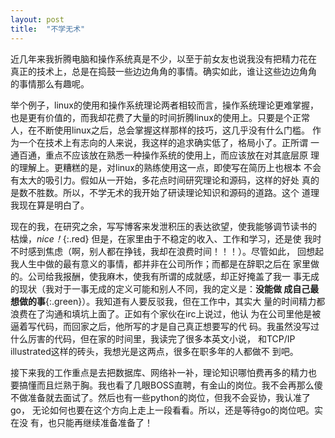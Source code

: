```yaml
---
layout: post
title:  "不学无术"
---
```


近几年来我折腾电脑和操作系统真是不少，以至于前女友也说我没有把精力花在
真正的技术上，总是在捣鼓一些边边角角的事情。确实如此，谁让这些边边角角
的事情那么有趣呢。

举个例子，linux的使用和操作系统理论两者相较而言，操作系统理论更难掌握，
也是更有价值的，而我却花费了大量的时间折腾linux的使用上。只要是个正常
人，在不断使用linux之后，总会掌握这样那样的技巧，这几乎没有什么门槛。
作为一个在技术上有志向的人来说，我这样的追求确实低了，格局小了。正所谓
一通百通，重点不应该放在熟悉一种操作系统的使用上，而应该放在对其底层原
理的理解上。更糟糕的是，对linux的熟练使用这一点，即使写在简历上也根本
不会有太大的吸引力。假如从一开始，多花点时间研究理论和源码，这样的好处
真的是数不胜数。所以，不学无术的我开始了研读理论知识和源码的道路。这个
道理我现在算是明白了。

现在的我，在研究之余，写写博客来发泄积压的表达欲望，使我能够调节读书的
枯燥，*nice！*{:.red} 但是，在家里由于不稳定的收入、工作和学习，还是使
我时不时感到焦虑（啊，别人都在挣钱，我却在浪费时间！！！）。尽管如此，
回想起我人生中做的最有意义的事情，都并非在公司所作；而都是在辞职之后在
家里做的。公司给我报酬，使我麻木，使我有所谓的成就感，却正好掩盖了我一
事无成的现状（我对于一事无成的定义可能和别人不同，我的定义是：**没能做
成自己最想做的事**{:.green}）。我知道有人要反驳我，但在工作中，其实大
量的时间精力都浪费在了沟通和填坑上面了。正如有个家伙在irc上说过，他认
为在公司里他是被逼着写代码，而回家之后，他所写的才是自己真正想要写的代
码。我虽然没写过什么厉害的代码，但在家的时间里，我读完了很多本英文小说，
和TCP/IP illustrated这样的砖头，我想光是这两点，很多在职多年的人都做不
到吧。

接下来我的工作重点是去把数据库、网络补一补，理论知识哪怕费再多的精力也
要搞懂而且烂熟于胸。我也看了几眼BOSS直聘，有金山的岗位。我不会再那么傻
不做准备就去面试了。然后也有一些python的岗位，但我不会妥协，我认准了go，
无论如何也要在这个方向上走上一段看看。所以，还是等待go的岗位吧。实在没
有，也只能再继续准备准备了！
